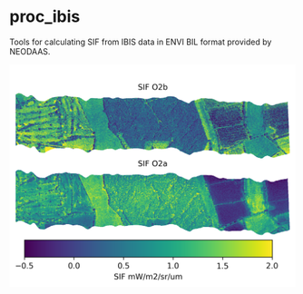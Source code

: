 # proc_ibis

Tools for calculating SIF from IBIS data in ENVI BIL format provided by NEODAAS.

![Example SIF retrieval](ibis_sif_sFLD_o2a_o2b.png)
